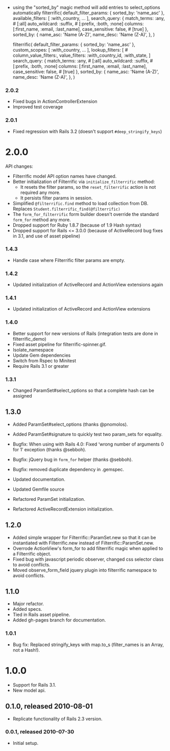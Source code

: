 * using the "sorted_by" magic method will add entries to select_options automatically
    filterrific(
      default_filter_params: { sorted_by: 'name_asc' },
      available_filters: [
        :with_country,
        ...
      ],
      search_query: {
        match_terms: :any, # [:all]
        auto_wildcard: :suffix, # [:prefix, :both, :none]
        columns: [:first_name, :email, :last_name],
        case_sensitive: false, # [true]
      },
      sorted_by: {
        name_asc: 'Name (A-Z)',
        name_desc: 'Name (Z-A)',
      },
    )

    filterrific(
      default_filter_params: { sorted_by: 'name_asc' },
      custom_scopes: [
        :with_country,
        ...
      ],
      lookup_filters: [ # column_value_filters:, value_filters:
        :with_country_id,
        :with_state,
      ]
      search_query: {
        match_terms: :any, # [:all]
        auto_wildcard: :suffix, # [:prefix, :both, :none]
        columns: [:first_name, :email, :last_name],
        case_sensitive: false, # [true]
      },
      sorted_by: {
        name_asc: 'Name (A-Z)',
        name_desc: 'Name (Z-A)',
      },
    )

### 2.0.2

* Fixed bugs in ActionControllerExtension
* Improved test coverage



### 2.0.1

* Fixed regression with Rails 3.2 (doesn't support `#deep_stringify_keys`)



# 2.0.0

API changes:

* Filterrific model API option names have changed.
* Better initialization of Filterrific via `initialize_filterrific` method:
    * It resets the filter params, so the `reset_filterrific` action is not required any more.
    * It persists filter params in session.
* Simplified `@filterrific.find` method to load collection from DB.
  Replaces `Student.filterrific_find(@filterrific)`
* The `form_for_filterrific` form builder doesn't override the standard
  `form_for` method any more.
* Dropped support for Ruby 1.8.7 (because of 1.9 Hash syntax)
* Dropped support for Rails <= 3.0.0 (because of ActiveRecord
  bug fixes in 3.1, and use of asset pipeline)



### 1.4.3

* Handle case where Filterrific filter params are empty.



### 1.4.2

* Updated initialization of ActiveRecord and ActionView extensions again



### 1.4.1

* Updated initialization of ActiveRecord and ActionView extensions



### 1.4.0

* Better support for new versions of Rails (integration tests are done in filterrific_demo)
* Fixed asset pipeline for filterrific-spinner.gif.
* Isolate_namespace
* Update Gem dependencies
* Switch from Rspec to Minitest
* Require Rails 3.1 or greater



### 1.3.1

* Changed ParamSet#select_options so that a complete hash can be assigned



## 1.3.0

* Added ParamSet#select_options (thanks @pnomolos).
* Added ParamSet#signature to quickly test two param_sets for equality.
* Bugfix: When using with Rails 4.0: Fixed ‘wrong number of arguments 0 for 1’ exception (thanks @sebboh).
* Bugfix: jQuery bug in `form_for` helper (thanks @sebboh).
* Bugfix: removed duplicate dependency in .gemspec.

* Updated documentation.
* Updated Gemfile source
* Refactored ParamSet initialization.
* Refactored ActiveRecordExtension initialization.



## 1.2.0

* Added simple wrapper for Filterrific::ParamSet.new so that it can be
  instantiated with Filterrific.new instead of Filterrific::ParamSet.new.
* Overrode ActionView's form_for to add filterrific magic when applied to a
  Filterrific object.
* Fixed bug with javascript periodic observer, changed css selector class to
  avoid conflicts.
* Moved observe_form_field jquery plugin into filterrific namespace to avoid
  conflicts.



## 1.1.0

* Major refactor.
* Added specs.
* Tied in Rails asset pipeline.
* Added gh-pages branch for documentation.



### 1.0.1

* Bug fix: Replaced stringify_keys with map.to_s (filter_names is an Array, not a Hash!).



# 1.0.0

* Support for Rails 3.1.
* New model api.



## 0.1.0, released 2010-08-01

* Replicate functionality of Rails 2.3 version.



### 0.0.1, released 2010-07-30

* Initial setup.
